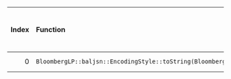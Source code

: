 |   Index | Function                                                                                  |   Difference in number of lines |   Function size difference in bytes | Disassembly                                                            |   Number of lines in `assume` build |   Number of bytes in `assume` build |   Number of lines in `none` build |   Number of bytes in `none` build |
|--------:|:------------------------------------------------------------------------------------------|--------------------------------:|------------------------------------:|:-----------------------------------------------------------------------|------------------------------------:|------------------------------------:|----------------------------------:|----------------------------------:|
|       0 | `BloombergLP::baljsn::EncodingStyle::toString(BloombergLP::baljsn::EncodingStyle::Value)` |                              -2 |                                   0 | [Assumed](0.assume.s.txt), [Ignored](0.none.s.txt), [Diff](0.diff.txt) |                                  32 |                             4250496 |                                32 |                           4250512 |
